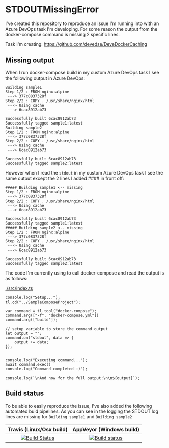 # STDOUTMissingError

I've created this repository to reproduce an issue I'm running into with an Azure DevOps task I'm developing. For some reason the output from the docker-compose command is missing 2 specific lines.

Task I'm creating:
https://github.com/devedse/DeveDockerCaching

## Missing output

When I run docker-compose build in my custom Azure DevOps task I see the following output in Azure DevOps:

```
Building sample1
Step 1/2 : FROM nginx:alpine
 ---> 377c0837328f
Step 2/2 : COPY . /usr/share/nginx/html
 ---> Using cache
 ---> 6cac8912ab73

Successfully built 6cac8912ab73
Successfully tagged sample1:latest
Building sample2
Step 1/2 : FROM nginx:alpine
 ---> 377c0837328f
Step 2/2 : COPY . /usr/share/nginx/html
 ---> Using cache
 ---> 6cac8912ab73

Successfully built 6cac8912ab73
Successfully tagged sample2:latest
```

However when I read the `stdout` in my custom Azure DevOps task I see the same output except the 2 lines I added #### in front off:

```
##### Building sample1 <-- missing
Step 1/2 : FROM nginx:alpine
 ---> 377c0837328f
Step 2/2 : COPY . /usr/share/nginx/html
 ---> Using cache
 ---> 6cac8912ab73

Successfully built 6cac8912ab73
Successfully tagged sample1:latest
##### Building sample2 <-- missing
Step 1/2 : FROM nginx:alpine
 ---> 377c0837328f
Step 2/2 : COPY . /usr/share/nginx/html
 ---> Using cache
 ---> 6cac8912ab73

Successfully built 6cac8912ab73
Successfully tagged sample2:latest
```

The code I'm currently using to call docker-compose and read the output is as follows:

[./src/index.ts](./src/index.ts)
```
console.log("Setup...");
tl.cd("../SampleComposeProject");

var command = tl.tool("docker-compose");
command.arg(["-f", "docker-compose.yml"])
command.arg(["build"]);

// setup variable to store the command output
let output = "";
command.on("stdout", data => {
    output += data;
});


console.log("Executing command...");
await command.exec()
console.log("Command completed :)");

console.log(`\nAnd now for the full output:\n\n${output}`);
```

## Build status

To be able to easily reproduce the issue, I've also added the following automated buid pipelines. As you can see in the logging the STDOUT log lines are missing for `Building sample1` and `Building sample2`

| Travis (Linux/Osx build) | AppVeyor (Windows build) |
|:------------------------:|:------------------------:|
| [![Build Status](https://travis-ci.org/devedse/STDOUTMissingError.svg?branch=master)](https://travis-ci.org/devedse/STDOUTMissingError) | [![Build status](https://ci.appveyor.com/api/projects/status/2js9l5te9md65reu?svg=true)](https://ci.appveyor.com/project/devedse/stdoutmissingerror) |
